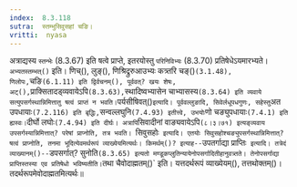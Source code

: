 ```yaml
---
index:  8.3.118
sutra:  स्तम्भुसिवुसहां चङि।
vritti:  nyasa
---
```


अत्राद्यस्य `स्तन्भेः` (8.3.67) इति षत्वे प्राप्ते, इतरयोस्तु `परिनिविभ्यः` (8.3.70) प्रतिषेधेऽयमारभ्यते। `अभ्यतस्तम्भत्()` इति। णिच्(), लुङ्(), णिश्रिद्रुरुआउभ्यः कत्र्तरि चङ्()` (3.1.48), णिलोपः, `चङि` (6.1.11) इति द्विर्वचनम्(), पूर्ववत्? खयः शेषः, अट्(), `प्राक्सितादड्व्यवायेऽपि` (8.3.63), `स्थादिष्वभ्यासेन चाभ्यासस्य` (8.3.64) इति व्यवाये सत्युपसर्गस्थान्निमित्तातु षत्वं प्राप्तं न भवति। `पर्यसीषिवत्()` इत्यादि। पूर्ववल्लुङादि, सिवेर्लधूपधगुणः, सहेस्तु `अत उपधायाः` (7.2.116) इति बृद्धिः, `सन्वल्लघुनि` (7.4.93) इतीत्त्वे, उभयोः `णो चङ्युपधायाः` (7.4.1) इति ह्यस्वः। `दीर्घो लघोः` (7.4.94) इति दीर्घः। अत्रापि `सिवादीनां वाङ्यवायेऽपि` (८।३।७१) इत्यङ्व्यवाय उपसर्गस्यान्निमित्तात्? परेषां प्राप्नोति, तत्र भवति। 
`सिवुसहोः` इत्यादि। एतयोः सिवुसहोश्चङ्युपसर्गस्थान्निमित्तात्? षत्वं प्राप्नोति, तनमा भूदित्येवमर्थरूपं व्याख्येयमित्यर्थः। किमर्थम्()? इत्याह--`उपतर्गाद्या प्राप्तिः` इत्यादि। तत्रेदं व्याख्यानम्()--`डपसर्गात्? सुनोति` (8.3.65) इत्यतो मण्डूकप्लुतिन्यायेनोपसर्गादितीहानुवत्र्तते। तेनोपसर्गाद्या प्राप्तिस्तस्या एव प्रतिषेधो भविष्यतीति। `तथा चैवोदाह्मतम्()` इति। यत्तदर्थरूपं व्याख्येयम्(), तत्तथोक्तम्()। तदर्थरूपमेवोदाह्मतमित्यर्थः॥
